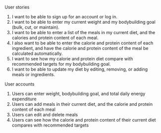 User stories
1. I want to be able to sign up for an account or log in.
2. I want to be able to enter my current weight and my bodybuilding goal (bulk, cut, or maintain).
3. I want to be able to enter a list of the meals in my current diet, and the calories and protein content of each meal.
4. I also want to be able to enter the calorie and protein content of each ingredient, and have the calorie and protein content of the meal be calculated automatically.
5. I want to see how my calorie and protein diet compare with recommended targets for my bodybuilding goal.
6. I want to be able to update my diet by editing, removing, or adding meals or ingredients.


 User accounts
 1. Users can enter weight, bodybuilding goal, and total daily energy expenditure
 2. Users can add meals in their current diet, and the calorie and protein content of each meal
 3. Users can edit and delete meals
 4. Users can see how the calorie and protein content of their current diet compares with recommended targets
